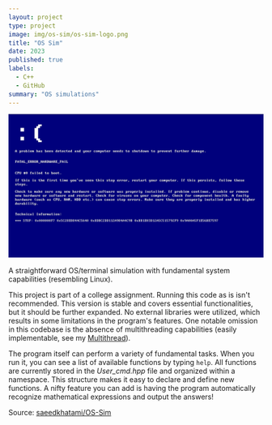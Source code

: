 ```yaml
---
layout: project
type: project
image: img/os-sim/os-sim-logo.png
title: "OS Sim"
date: 2023
published: true
labels:
  - C++
  - GitHub
summary: "OS simulations"
---
```


<img class="img-fluid" src="../img/os-sim/os-sim.jpg" alt="os-sim" />

A straightforward OS/terminal simulation with fundamental system capabilities (resembling Linux).

This project is part of a college assignment.
Running this code as is isn't recommended. This version is stable and covers essential functionalities,
but it should be further expanded. No external libraries were utilized, which results in some limitations
in the program's features. One notable omission in this codebase is the absence of multithreading capabilities
(easily implementable, see my [Multithread](https://github.com/saeedkhatami/MultiThread)).

The program itself can perform a variety of fundamental tasks. When you run it, you can see a list of available functions by typing `help`. All functions are currently stored in the _User_cmd.hpp_ file and organized within a namespace. This structure makes it easy to declare and define new functions. A nifty feature you can add is having the program automatically recognize mathematical expressions and output the answers!

Source: <a href="https://github.com/saeedkhatami/OS-Sim">saeedkhatami/OS-Sim</a>
